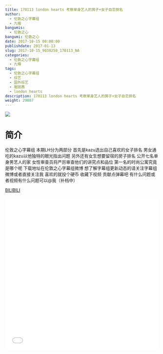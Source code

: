 ```yaml
---
title: 170113 london hearts 考察单身艺人的房子+女子自恋排名
author: 
  - 伦敦之心字幕组
  - 九條
bangumis: 
  - 伦敦之心
bangumi: 伦敦之心
date: 2017-10-15 00:00:00
publishdate: 2017-01-13
slug: 2017-10-15_9030250_170113_NA
categories: 
  - 伦敦之心字幕组
  - 九條
tags: 
  - 伦敦之心字幕组
  - 综艺
  - 国外综艺
  - 堀田茜
  - london hearts
description: 170113 london hearts 考察单身艺人的房子+女子自恋排名
weight: 29887
---
```


![](https://i.imgur.com/eE5lBAG.jpg)

# 简介  
伦敦之心字幕组 本期LH分为两部分 首先是kazu选出自己喜欢的女子排名 男女通吃的kazu以他独特的眼光指出问题 另外还有女生想要留宿的房子排名 公开七名单身男艺人的家 女性审查员将严厉审查他们的讲究点和品位 第一名的时尚公寓究竟是哪个呢 下载地址在伦敦之心字幕组微博 想了解字幕组更新动态的请关注字幕组微博或者直接关注我 喜欢的就投个硬币 收藏下视频 贡献点弹幕吧 有什么问题或者视频有什么问题可以@我（补档中）

  [BILIBILI](https://www.bilibili.com/video/av9030250/)


  <iframe src="//www.bilibili.com/html/html5player.html?cid=14916745&aid=9030250" width="100%" height="500" frameborder="0" allowfullscreen="allowfullscreen"></iframe>
